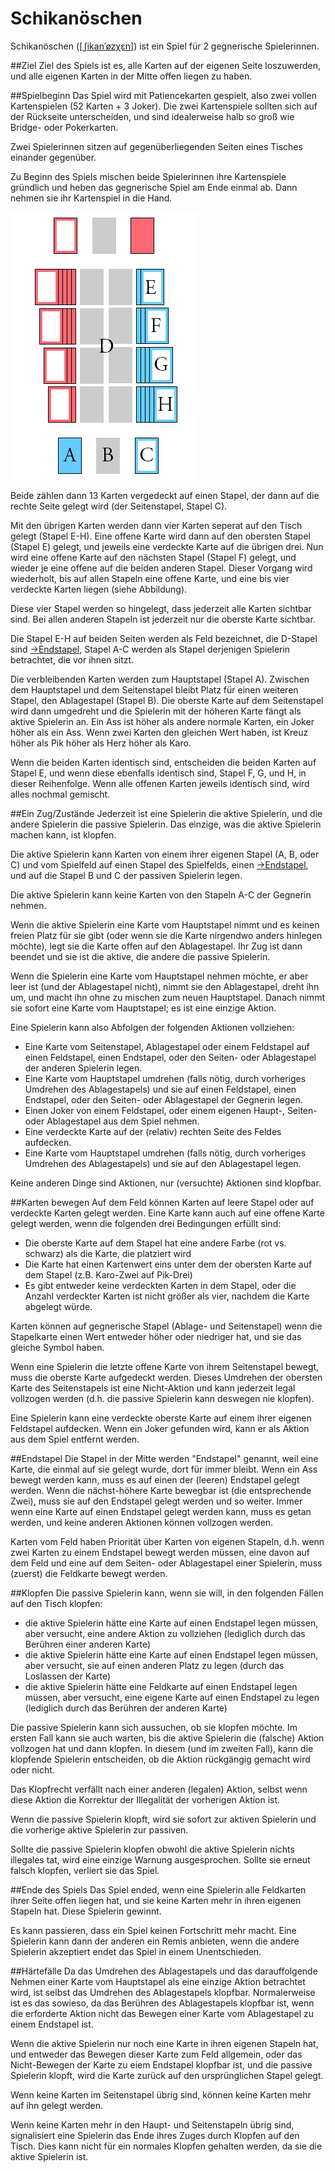 # Schikanöschen

Schikanöschen
([[ˌʃikanˈøzχɛn]](https://en.wikipedia.org/wiki/International_Phonetic_Alphabet))
ist ein Spiel für 2 gegnerische Spielerinnen.

##Ziel
Ziel des Spiels ist es, alle Karten auf der eigenen Seite loszuwerden, und alle
eigenen Karten in der Mitte offen liegen zu haben.

##Spielbeginn
Das Spiel wird mit Patiencekarten gespielt, also zwei vollen Kartenspielen (52
Karten + 3 Joker).
Die zwei Kartenspiele sollten sich auf der Rückseite unterscheiden, und sind
idealerweise halb so groß wie Bridge- oder Pokerkarten.

Zwei Spielerinnen sitzen auf gegenüberliegenden Seiten eines Tisches einander
gegenüber.

Zu Beginn des Spiels mischen beide Spielerinnen ihre Kartenspiele gründlich und
heben das gegnerische Spiel am Ende einmal ab. Dann nehmen sie ihr Kartenspiel
in die Hand.

![Illustration des Spielaufbaus und Beschriftung der Kartenstapel](schikanoeschen.png)

Beide zählen dann 13 Karten vergedeckt auf einen Stapel, der dann auf die rechte
Seite gelegt wird (der Seitenstapel, Stapel C).

Mit den übrigen Karten werden dann vier Karten seperat auf den Tisch gelegt
(Stapel E-H). Eine offene Karte wird dann auf den obersten Stapel (Stapel E)
gelegt, und jeweils eine verdeckte Karte auf die übrigen drei. Nun wird eine
offene Karte auf den nächsten Stapel (Stapel F) gelegt, und wieder je eine
offene auf die beiden anderen Stapel. Dieser Vorgang wird wiederholt, bis auf
allen Stapeln eine offene Karte, und eine bis vier verdeckte Karten liegen
(siehe Abbildung).

Diese vier Stapel werden so hingelegt, dass jederzeit alle Karten sichtbar sind.
Bei allen anderen Stapeln ist jederzeit nur die oberste Karte sichtbar.

Die Stapel E-H auf beiden Seiten werden als Feld bezeichnet, die D-Stapel sind
[→Endstapel](#endstapel), Stapel A-C werden als Stapel derjenigen Spielerin betrachtet, die
vor ihnen sitzt.

Die verbleibenden Karten werden zum Hauptstapel (Stapel A). Zwischen dem
Hauptstapel und dem Seitenstapel bleibt Platz für einen weiteren Stapel, den
Ablagestapel (Stapel B). Die oberste Karte auf dem Seitenstapel wird dann
umgedreht und die Spielerin mit der höheren Karte fängt als aktive Spielerin
an. Ein Ass ist höher als andere normale Karten, ein Joker höher als ein Ass.
Wenn zwei Karten den gleichen Wert haben, ist Kreuz höher als Pik höher als
Herz höher als Karo.

Wenn die beiden Karten identisch sind, entscheiden die beiden Karten auf Stapel
E, und wenn diese ebenfalls identisch sind, Stapel F, G, und H, in dieser
Reihenfolge. Wenn alle offenen Karten jeweils identisch sind, wird alles nochmal
gemischt.


##Ein Zug/Zustände
Jederzeit ist eine Spielerin die aktive Spielerin, und die andere Spielerin die
passive Spielerin. Das einzige, was die aktive Spielerin machen kann, ist
klopfen.

Die aktive Spielerin kann Karten von einem ihrer eigenen Stapel (A, B, oder C)
und vom Spielfeld auf einen Stapel des Spielfelds, einen [→Endstapel](#endstapel), und auf die
Stapel B und C der passiven Spielerin legen.

Die aktive Spielerin kann keine Karten von den Stapeln A-C der Gegnerin nehmen.

Wenn die aktive Spielerin eine Karte vom Hauptstapel nimmt und es keinen freien
Platz für sie gibt (oder wenn sie die Karte nirgendwo anders hinlegen möchte),
legt sie die Karte offen auf den Ablagestapel. Ihr Zug ist dann beendet und sie
ist die aktive, die andere die passive Spielerin.

Wenn die Spielerin eine Karte vom Hauptstapel nehmen möchte, er aber leer ist
(und der Ablagestapel nicht), nimmt sie den Ablagestapel, dreht ihn um, und
macht ihn ohne zu mischen zum neuen Hauptstapel. Danach nimmt sie sofort eine
Karte vom Hauptstapel; es ist eine einzige Aktion.

Eine Spielerin kann also Abfolgen der folgenden Aktionen vollziehen:

- Eine Karte vom Seitenstapel, Ablagestapel oder einem Feldstapel auf einen
  Feldstapel, einen Endstapel, oder den Seiten- oder Ablagestapel der anderen
  Spielerin legen.
- Eine Karte vom Hauptstapel umdrehen (falls nötig, durch vorheriges Umdrehen
  des Ablagestapels) und sie auf einen Feldstapel, einen Endstapel, oder den
  Seiten- oder Ablagestapel der Gegnerin legen.
- Einen Joker von einem Feldstapel, oder einem eigenen Haupt-, Seiten- oder
  Ablagestapel aus dem Spiel nehmen.
- Eine verdeckte Karte auf der (relativ) rechten Seite des Feldes aufdecken.
- Eine Karte vom Hauptstapel umdrehen (falls nötig, durch vorheriges Umdrehen
  des Ablagestapels) und sie auf den Ablagestapel legen.

Keine anderen Dinge sind Aktionen, nur (versuchte) Aktionen sind klopfbar.

##Karten bewegen
Auf dem Feld können Karten auf leere Stapel oder auf verdeckte Karten gelegt
werden.  Eine Karte kann auch auf eine offene Karte gelegt werden, wenn die
folgenden drei Bedingungen erfüllt sind:

- Die oberste Karte auf dem Stapel hat eine andere Farbe (rot vs. schwarz) als
  die Karte, die platziert wird
- Die Karte hat einen Kartenwert eins unter dem der obersten Karte auf dem
  Stapel (z.B. Karo-Zwei auf Pik-Drei)
- Es gibt entweder keine verdeckten Karten in dem Stapel, oder die Anzahl
  verdeckter Karten ist nicht größer als vier, nachdem die Karte abgelegt
  würde.

Karten können auf gegnerische Stapel (Ablage- und Seitenstapel) wenn die
Stapelkarte einen Wert entweder höher oder niedriger hat, und sie das gleiche
Symbol haben.

Wenn eine Spielerin die letzte offene Karte von ihrem Seitenstapel bewegt, muss
die oberste Karte aufgedeckt werden. Dieses Umdrehen der obersten Karte des
Seitenstapels ist eine Nicht-Aktion und kann jederzeit legal vollzogen werden
(d.h. die passive Spielerin kann deswegen nie klopfen).

Eine Spielerin kann eine verdeckte oberste Karte auf einem ihrer eigenen
Feldstapel aufdecken. Wenn ein Joker gefunden wird, kann er als Aktion aus dem
Spiel entfernt werden.

##Endstapel Die Stapel in der Mitte werden "Endstapel" genannt, weil eine
Karte, die einmal auf sie gelegt wurde, dort für immer bleibt. Wenn ein Ass
bewegt werden kann, muss es auf einen der (leeren) Endstapel gelegt werden.
Wenn die nächst-höhere Karte bewegbar ist (die entsprechende Zwei), muss sie
auf den Endstapel gelegt werden und so weiter. Immer wenn eine Karte auf einen
Endstapel gelegt werden kann, muss es getan werden, und keine anderen Aktionen
können vollzogen werden.

Karten vom Feld haben Priorität über Karten von eigenen Stapeln, d.h. wenn zwei
Karten zu einem Endstapel bewegt werden müssen, eine davon auf dem Feld und
eine auf dem Seiten- oder Ablagestapel einer Spielerin, muss (zuerst) die
Feldkarte bewegt werden.

##Klopfen
Die passive Spielerin kann, wenn sie will, in den folgenden Fällen auf den Tisch
klopfen:

- die aktive Spielerin hätte eine Karte auf einen Endstapel legen müssen, aber
  versucht, eine andere Aktion zu vollziehen (lediglich durch das Berühren
  einer anderen Karte)
- die aktive Spielerin hätte eine Karte auf einen Endstapel legen müssen, aber
  versucht, sie auf einen anderen Platz zu legen (durch das Loslassen der
  Karte)
- die aktive Spielerin hätte eine Feldkarte auf einen Endstapel legen müssen,
  aber versucht, eine eigene Karte auf einen Endstapel zu legen (lediglich
  durch das Berühren der anderen Karte)

Die passive Spielerin kann sich aussuchen, ob sie klopfen möchte.  Im ersten
Fall kann sie auch warten, bis die aktive Spielerin die (falsche) Aktion
vollzogen hat und dann klopfen. In diesem (und im zweiten Fall), kann die
klopfende Spielerin entscheiden, ob die Aktion rückgängig gemacht wird oder
nicht.

Das Klopfrecht verfällt nach einer anderen (legalen) Aktion, selbst wenn diese
Aktion die Korrektur der Illegalität der vorherigen Aktion ist.

Wenn die passive Spielerin klopft, wird sie sofort zur aktiven Spielerin und
die vorherige aktive Spielerin zur passiven.

Sollte die passive Spielerin klopfen obwohl die aktive Spielerin nichts
illegales tat, wird eine einzige Warnung ausgesprochen. Sollte sie erneut
falsch klopfen, verliert sie das Spiel.

##Ende des Spiels
Das Spiel ended, wenn eine Spielerin alle Feldkarten ihrer Seite offen liegen
hat, und sie keine Karten mehr in ihren eigenen Stapeln hat. Diese Spielerin
gewinnt.

Es kann passieren, dass ein Spiel keinen Fortschritt mehr macht. Eine Spielerin
kann dann der anderen ein Remis anbieten, wenn die andere Spielerin akzeptiert
endet das Spiel in einem Unentschieden.

##Härtefälle
Da das Umdrehen des Ablagestapels und das darauffolgende Nehmen einer Karte vom
Hauptstapel als eine einzige Aktion betrachtet wird, ist selbst das Umdrehen
des Ablagestapels klopfbar. Normalerweise ist es das sowieso, da das Berühren
des Ablagestapels klopfbar ist, wenn die erforderte Aktion nicht das Bewegen
einer Karte vom Ablagestapel zu einem Endstapel ist.

Wenn die aktive Spielerin nur noch eine Karte in ihren eigenen Stapeln hat, und
entweder das Bewegen dieser Karte zum Feld allgemein, oder das Nicht-Bewegen
der Karte zu eiem Endstapel klopfbar ist, und die passive Spielerin klopft,
wird die Karte zurück auf den ursprünglichen Stapel gelegt.

Wenn keine Karten im Seitenstapel übrig sind, können keine Karten mehr auf ihn
gelegt werden.

Wenn keine Karten mehr in den Haupt- und Seitenstapeln übrig sind, signalisiert
eine Spielerin das Ende ihres Zuges durch Klopfen auf den Tisch. Dies kann
nicht für ein normales Klopfen gehalten werden, da sie die aktive Spielerin
ist.
